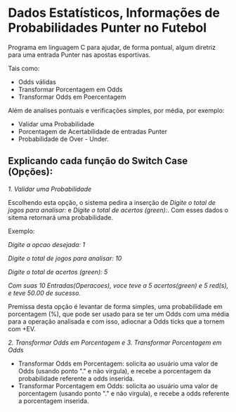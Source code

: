 # Dados Estatísticos, Informações de Probabilidades Punter no Futebol

Programa em linguagem C para ajudar, de forma pontual, algum diretriz para uma entrada Punter nas apostas esportivas.

Tais como:

- Odds válidas
- Transformar Porcentagem em Odds
- Transformar Odds em Poercentagem

Além de analises pontuais e verificações simples, por média, por exemplo:

- Validar uma Probabilidade
- Porcentagem de Acertabilidade de entradas Punter
- Probabilidade de Over - Under.

## Explicando cada função do Switch Case (Opções):

_1. Validar uma Probabilidade_

Escolhendo esta opção, o sistema pedira a inserção de _Digite o total de jogos para analisar:_ e _Digite o total de acertos (green):_. 
Com esses dados o sitema retornará uma probabilidade.

Exemplo:

_Digite a opcao desejada: 1_

_Digite o total de jogos para analisar: 10_

_Digite o total de acertos (green): 5_

_Com suas 10 Entradas(Operacoes), voce teve a 5 acertos(green) e 5 red(s), e teve 50.00 de sucesso._

Premissa desta opção é levantar de forma simples, uma probabilidade em porcentagem (%), que pode ser usado para se ter um Odds com uma média para a operação analisada
e com isso, adiocnar a Odds ticks que a tornem com +EV.

_2. Transformar Odds em Porcentagem e 3. Transformar Porcentagem em Odds_

- Transformar Odds em Porcentagem: solicita ao usuário uma valor de Odds (usando ponto "." e não virgula), e recebe a porcentagem da probabilidade referente a odds inserida.
- Transformar Porcentagem em Odds: solicita ao usuário uma valor de porcentagem (usando ponto "." e não virgula), e recebe a odds referente a porcentagem inserida.




